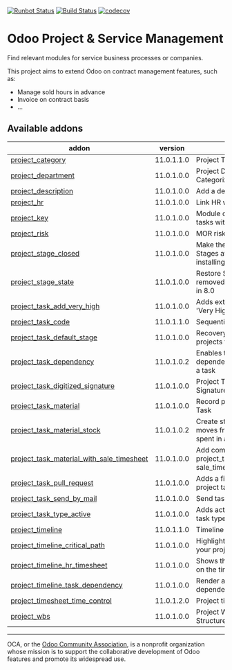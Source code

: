 [![Runbot Status](https://runbot.odoo-community.org/runbot/badge/flat/140/11.0.svg)](https://runbot.odoo-community.org/runbot/repo/github-com-oca-project-140)
[![Build Status](https://travis-ci.org/OCA/project.svg?branch=11.0)](https://travis-ci.org/OCA/project)
[![codecov](https://codecov.io/gh/OCA/project/branch/11.0/graph/badge.svg)](https://codecov.io/gh/OCA/project)

Odoo Project & Service Management
=================================

Find relevant modules for service business processes or companies.

This project aims to extend Odoo on contract management features, such as:

  * Manage sold hours in advance
  * Invoice on contract basis
  * ...


[//]: # (addons)

Available addons
----------------
addon | version | summary
--- | --- | ---
[project_category](project_category/) | 11.0.1.1.0 | Project Types
[project_department](project_department/) | 11.0.1.0.0 | Project Department Categorization
[project_description](project_description/) | 11.0.1.0.0 | Add a description to projects
[project_hr](project_hr/) | 11.0.1.0.0 | Link HR with project
[project_key](project_key/) | 11.0.1.0.0 | Module decorates projects and tasks with ``key`` field
[project_risk](project_risk/) | 11.0.1.0.0 | MOR risk management method
[project_stage_closed](project_stage_closed/) | 11.0.1.0.0 | Make the Closed flag on Task Stages available without installing sale_service
[project_stage_state](project_stage_state/) | 11.0.1.0.0 | Restore State attribute removed from Project Stages in 8.0
[project_task_add_very_high](project_task_add_very_high/) | 11.0.1.0.0 | Adds extra options 'High' and 'Very High' on tasks
[project_task_code](project_task_code/) | 11.0.1.1.0 | Sequential Code for Tasks
[project_task_default_stage](project_task_default_stage/) | 11.0.1.0.0 | Recovery default task stage projects from v8
[project_task_dependency](project_task_dependency/) | 11.0.1.0.2 | Enables to define dependencies (other tasks) of a task
[project_task_digitized_signature](project_task_digitized_signature/) | 11.0.1.0.0 | Project Task Digitized Signature
[project_task_material](project_task_material/) | 11.0.1.0.0 | Record products spent in a Task
[project_task_material_stock](project_task_material_stock/) | 11.0.1.0.2 | Create stock and analytic moves from record products spent in a Task
[project_task_material_with_sale_timesheet](project_task_material_with_sale_timesheet/) | 11.0.1.0.0 | Add compatibility between project_task_material_stockand sale_timesheet module
[project_task_pull_request](project_task_pull_request/) | 11.0.1.0.0 | Adds a field for a PR URI to project tasks
[project_task_send_by_mail](project_task_send_by_mail/) | 11.0.1.0.0 | Send task report by email
[project_task_type_active](project_task_type_active/) | 11.0.1.0.0 | Adds active field on project task type
[project_timeline](project_timeline/) | 11.0.1.1.0 | Timeline view for projects
[project_timeline_critical_path](project_timeline_critical_path/) | 11.0.1.0.0 | Highlight the critical paths of your projects.
[project_timeline_hr_timesheet](project_timeline_hr_timesheet/) | 11.0.1.0.0 | Shows the progress of tasks on the timeline view.
[project_timeline_task_dependency](project_timeline_task_dependency/) | 11.0.1.0.0 | Render arrows between dependencies.
[project_timesheet_time_control](project_timesheet_time_control/) | 11.0.1.2.0 | Project timesheet time control
[project_wbs](project_wbs/) | 11.0.1.0.0 | Project Work Breakdown Structure

[//]: # (end addons)


----

OCA, or the [Odoo Community Association](http://odoo-community.org/), is a nonprofit organization whose
mission is to support the collaborative development of Odoo features and
promote its widespread use.
